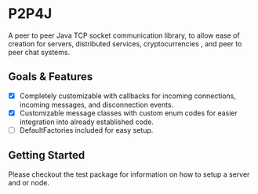 
# P2P4J
 A peer to peer Java TCP socket communication library, to allow ease of creation for servers, distributed services, cryptocurrencies , and peer to peer chat systems.

## Goals & Features




 - [x] Completely customizable with callbacks for incoming connections, incoming messages, and disconnection events.
 - [x] Customizable message classes with custom enum codes for easier integration into already established code.
 - [ ] DefaultFactories included for easy setup.

## Getting Started
Please checkout the test package for information on how to setup a server and or node.
